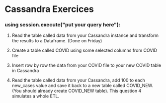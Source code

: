 # Cassandra Exercices

### using session.execute("put your query here"):

1. Read the table called data from your Cassandra instance and transform the results to a Dataframe. (Done on Friday)

2. Create a table called COVID using some selected columns from COVID file

3. Insert row by row the data from your COVID file to your new COVID table in Cassandra

4. Read the table called data from your Cassandra, add 100 to each new_cases value and save it back to a new table called COVID_NEW. (You should already create COVID_NEW table). This question 4 simulates a whole ETL.
